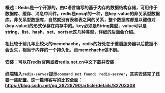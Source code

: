 #### 概述：Redis是一个开源的，由C语言编写的基于内存的数据结构存储，可用作于数据库、缓存、消息中间件。redis是nosql的一种，是key-value的非关系型数据库。非关系型数据库，自然就没有表和表之间的关系，整个数据库都是以键值对(key-value)的形式保存在内存中的。key必须是String类型，value可以是string、list、hash、set、sortset这几种类型，详细的后面会介绍。
#### 相比较于前几年比较火的memchache，redis的好处在于重启服务器以后数据不会丢失，相当于内存的一个持久化，而memchache做不到。
#### 安装：可以在redis官网或者redis.net.cn中文下载并安装
#### 终端输入`redis-server`提示`command not found: redis-server`，其实安装完了还要一些配置，这一篇博客写的比较全面：https://blog.csdn.net/qq_38728790/article/details/82703308
